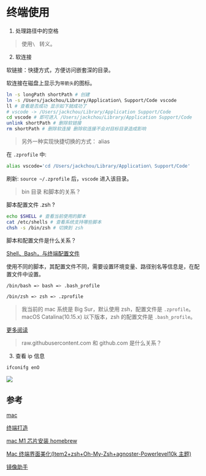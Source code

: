 # 终端使用

1. 处理路径中的空格

> 使用`\ ` 转义。

2. 软连接

软链接：快捷方式，方便访问嵌套深的目录。

软连接在磁盘上显示为`带箭头`的图标。

```bash
ln -s longPath shortPath # 创建
ln -s /Users/jackchou/Library/Application\ Support/Code vscode
ll # 查看是否成功 显示如下就成功了
# vscode -> /Users/jackchou/Library/Application Support/Code
cd vscode # 即可进入 /Users/jackchou/Library/Application Support/Code
unlink shortPath # 删除软链接
rm shortPath # 删除软连接 删除软连接不会对目标目录造成影响
```

> 另外一种实现快捷切换的方式： alias

在 `.zprofile` 中:

```bash
alias vscode='cd /Users/jackchou/Library/Application\ Support/Code'
```

刷新: `source ~/.zprofile` 后，`vscode` 进入该目录。

> bin 目录 和脚本的关系？

脚本配置文件 .zsh ?

```bash
echo $SHELL # 查看当前使用的脚本
cat /etc/shells # 查看系统支持哪些脚本
chsh -s /bin/zsh # 切换到 zsh
```

脚本和配置文件是什么关系？

[Shell、Bash，与终端配置文件](https://blog.csdn.net/zhangliangzi/article/details/77886233)

使用不同的脚本，其配置文件不同，需要设置环境变量、路径别名等信息是，在配置文件中设置。

```bash
/bin/bash => bash => .bash_profile

/bin/zsh => zsh => .zprofile
```

> 我当前的 mac 系统是 Big Sur，默认使用 zsh，配置文件是 `.zprofile`。
> macOS Catalina(10.15.x) 以下版本，zsh 的配置文件是 `.bash_profile`。

[更多阅读](https://yirenliu.cn/archives/m1homebrew)

> raw.githubusercontent.com 和 github.com 是什么关系？

3. 查看 ip 信息

```bash
ifconifg enO
```

![](https://tva1.sinaimg.cn/large/008i3skNgy1gpwawq6x6sj31340gejtr.jpg)

## 参考

[mac](https://towardsdatascience.com/the-ultimate-guide-to-your-terminal-makeover-e11f9b87ac99)

[终端打造](https://www.jianshu.com/p/ba08713c2b19)

[mac M1 芯片安装 homebrew](https://zhuanlan.zhihu.com/p/90508170)

[Mac 终端界面美化(Item2+zsh+Oh-My-Zsh+agnoster-Powerlevel10k 主题)](https://blog.csdn.net/a1228136188/article/details/109092435)

[镜像助手](https://brew.idayer.com/guide/change-source/)
